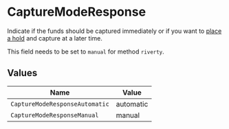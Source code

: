 # CaptureModeResponse

Indicate if the funds should be captured immediately or if you want to [place a hold](https://docs.mollie.com/docs/place-a-hold-for-a-payment#/) 
and capture at a later time.

This field needs to be set to `manual` for method `riverty`.


## Values

| Name                           | Value                          |
| ------------------------------ | ------------------------------ |
| `CaptureModeResponseAutomatic` | automatic                      |
| `CaptureModeResponseManual`    | manual                         |